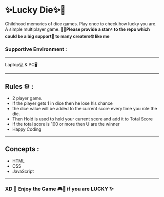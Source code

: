 # ✨Lucky Die✨🎊
Childhood memories of dice games. Play once to check how lucky you are. A simple multiplayer game. 
👩‍💻**Please provide a star⭐ to the repo which could be a big support🙌 to many creaters🤓 like me**

### Supportive Environment : 
---
Laptop💻 & PC🖥

---

Rules ⚙ : 
---

* 2 player game.
* If the  player gets 1 in dice then he lose his chance
* the dice value will be added to the current score every time you role the die.
* Then  Hold is used to hold your current score and add it to Total Score
* If the total score is 100 or more  then U are the winner 
* Happy Coding

---

Concepts : 
---
>
* HTML  
* CSS
* JavaScript
>
---

### XD  🎇 Enjoy the Game  🎮👾 if you are LUCKY ✨
